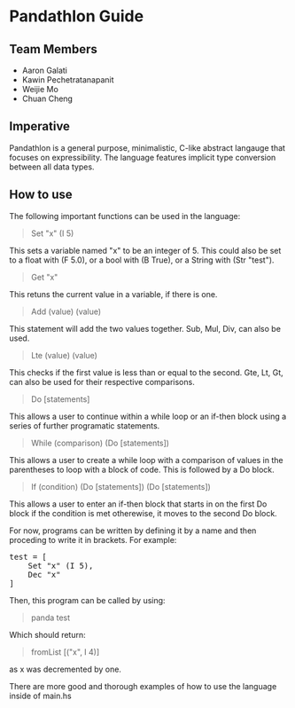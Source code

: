 # Pandathlon Guide

## Team Members

-   Aaron Galati
-   Kawin Pechetratanapanit
-   Weijie Mo
-   Chuan Cheng

## Imperative

Pandathlon is a general purpose, minimalistic, C-like abstract langauge that focuses on expressibility. The language features implicit type conversion between all data types.

## How to use

The following important functions can be used in the language:

>Set "x" (I 5)

This sets a variable named "x" to be an integer of 5. This could also be set to a float with (F 5.0), or a bool with (B True), or a String with (Str "test").

>Get "x"

This retuns the current value in a variable, if there is one.

>Add (value) (value)

This statement will add the two values together. Sub, Mul, Div, can also be used.

>Lte (value) (value)

This checks if the first value is less than or equal to the second. Gte, Lt, Gt, can also be used for their respective comparisons.

>Do [statements]

This allows a user to continue within a while loop or an if-then block using a series of further programatic statements.

>While (comparison) (Do [statements])

This allows a user to create a while loop with a comparison of values in the parentheses to loop with a block of code. This is followed by a Do block.

>If (condition) (Do [statements]) (Do [statements])

This allows a user to enter an if-then block that starts in on the first Do block if the condition is met otherewise, it moves to the second Do block.

For now, programs can be written by defining it by a name and then proceding to write it in brackets. For example:

<pre>
test = [  
    Set "x" (I 5),  
    Dec "x"  
]
</pre>

Then, this program can be called by using:

>panda test

Which should return:
>fromList [("x", I 4)]

as x was decremented by one.

There are more good and thorough examples of how to use the language inside of main.hs